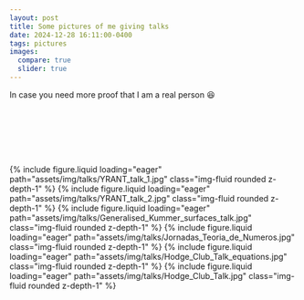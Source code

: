 ```yaml
---
layout: post
title: Some pictures of me giving talks
date: 2024-12-28 16:11:00-0400
tags: pictures
images:
  compare: true
  slider: true
---
```


In case you need more proof that I am a real person :satisfied:

<div style="padding-bottom: 100px; padding-top: 100px;">
<swiper-container keyboard="true" navigation="true" pagination="true" pagination-clickable="true" pagination-dynamic-bullets="true" rewind="true">
  <swiper-slide>{% include figure.liquid loading="eager" path="assets/img/talks/YRANT_talk_1.jpg" class="img-fluid rounded z-depth-1" %}</swiper-slide>
  <swiper-slide>{% include figure.liquid loading="eager" path="assets/img/talks/YRANT_talk_2.jpg" class="img-fluid rounded z-depth-1" %}</swiper-slide>
  <swiper-slide>{% include figure.liquid loading="eager" path="assets/img/talks/Generalised_Kummer_surfaces_talk.jpg" class="img-fluid rounded z-depth-1" %}</swiper-slide>
  <swiper-slide>{% include figure.liquid loading="eager" path="assets/img/talks/Jornadas_Teoria_de_Numeros.jpg" class="img-fluid rounded z-depth-1" %}</swiper-slide>
  <swiper-slide>{% include figure.liquid loading="eager" path="assets/img/talks/Hodge_Club_Talk_equations.jpg" class="img-fluid rounded z-depth-1" %}</swiper-slide>
  <swiper-slide>{% include figure.liquid loading="eager" path="assets/img/talks/Hodge_Club_Talk.jpg" class="img-fluid rounded z-depth-1" %}</swiper-slide>
</swiper-container>
</div>
